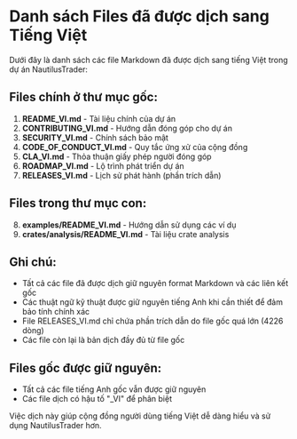 # Danh sách Files đã được dịch sang Tiếng Việt

Dưới đây là danh sách các file Markdown đã được dịch sang tiếng Việt trong dự án NautilusTrader:

## Files chính ở thư mục gốc:
1. **README_VI.md** - Tài liệu chính của dự án
2. **CONTRIBUTING_VI.md** - Hướng dẫn đóng góp cho dự án
3. **SECURITY_VI.md** - Chính sách bảo mật
4. **CODE_OF_CONDUCT_VI.md** - Quy tắc ứng xử của cộng đồng
5. **CLA_VI.md** - Thỏa thuận giấy phép người đóng góp
6. **ROADMAP_VI.md** - Lộ trình phát triển dự án
7. **RELEASES_VI.md** - Lịch sử phát hành (phần trích dẫn)

## Files trong thư mục con:
8. **examples/README_VI.md** - Hướng dẫn sử dụng các ví dụ
9. **crates/analysis/README_VI.md** - Tài liệu crate analysis

## Ghi chú:
- Tất cả các file đã được dịch giữ nguyên format Markdown và các liên kết gốc
- Các thuật ngữ kỹ thuật được giữ nguyên tiếng Anh khi cần thiết để đảm bảo tính chính xác
- File RELEASES_VI.md chỉ chứa phần trích dẫn do file gốc quá lớn (4226 dòng)
- Các file còn lại là bản dịch đầy đủ từ file gốc

## Files gốc được giữ nguyên:
- Tất cả các file tiếng Anh gốc vẫn được giữ nguyên
- Các file dịch có hậu tố "_VI" để phân biệt

Việc dịch này giúp cộng đồng người dùng tiếng Việt dễ dàng hiểu và sử dụng NautilusTrader hơn.
